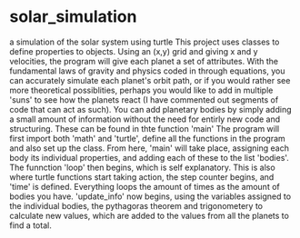 # solar_simulation
a simulation of the solar system using turtle
This project uses classes to define properties to objects. Using an (x,y) grid and giving x and y velocities, the program will give each planet a set of attributes. With the fundamental laws of gravity and physics coded in through equations, you can accurately simulate each planet's orbit path, or if you would rather see more theoretical possiblities, perhaps you would like to add in multiple 'suns' to see how the planets react (I have commented out segments of code that can act as such). You can add planetary bodies by simply adding a small amount of information without the need for entirly new code and structuring. These can be found in thte function 'main'
The program will first import both 'math' and 'turtle', define all the functions in the program and also set up the class. From here, 'main' will take place, assigning each body its individual properties, and adding each of these to the list 'bodies'. The funnction 'loop' then begins, which is self explanatory. This is also where turtle functions start taking action, the step counter begins, and 'time' is defined. Everything loops the amount of times as the amount of bodies you have. 'update_info' now begins, using the variables assigned to the individual bodies, the pythagoras theorem and trigonometery to calculate new values, which are added to the values from all the planets to find a total. 
